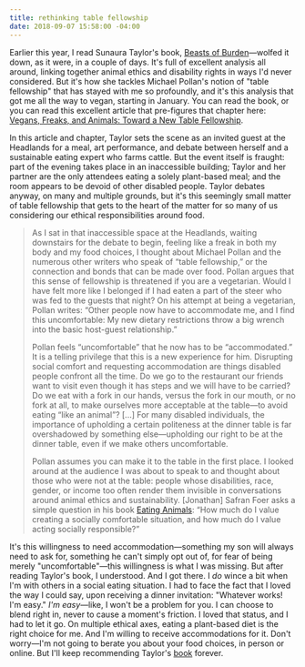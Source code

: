 ```yaml
---
title: rethinking table fellowship
date: 2018-09-07 15:58:00 -04:00
---
```


Earlier this year, I read Sunaura Taylor's book, [Beasts of Burden](https://www.indiebound.org/book/9781620971284)—wolfed it down, as it were, in a couple of days. It's full of excellent analysis all around, linking together animal ethics and disability rights in ways I'd never considered. But it's how she tackles Michael Pollan's notion of "table fellowship" that has stayed with me so profoundly, and it's this analysis that got me all the way to vegan, starting in January. You can read the book, or you can read this excellent article that pre-figures that chapter here: [Vegans, Freaks, and Animals: Toward a New Table Fellowship](https://foodethics.univie.ac.at/fileadmin/user_upload/inst_ethik_wiss_dialog/Taylor__Sunaura_2013._Vegans__Freaks__and_Animals..pdf).

In this article and chapter, Taylor sets the scene as an invited guest at the Headlands for a meal, art performance, and debate between herself and a sustainable eating expert who farms cattle. But the event itself is fraught: part of the evening takes place in an inaccessible building; Taylor and her partner are the only attendees eating a solely plant-based meal; and the room appears to be devoid of other disabled people. Taylor debates anyway, on many and multiple grounds, but it's this seemingly small matter of table fellowship that gets to the heart of the matter for so many of us considering our ethical responsibilities around food. 

>As I sat in that inaccessible space at the Headlands, waiting downstairs for
the debate to begin, feeling like a freak in both my body and my food choices,
I thought about Michael Pollan and the numerous other writers who speak of
“table fellowship,” or the connection and bonds that can be made over food.
Pollan argues that this sense of fellowship is threatened if you are a vegetarian.
Would I have felt more like I belonged if I had eaten a part of the steer
who was fed to the guests that night? On his attempt at being a vegetarian,
Pollan writes: “Other people now have to accommodate me, and I find this
uncomfortable: My new dietary restrictions throw a big wrench into the basic
host-guest relationship.”
>
>Pollan feels “uncomfortable” that he now has to be “accommodated.” It
is a telling privilege that this is a new experience for him. Disrupting social
comfort and requesting accommodation are things disabled people confront
all the time. Do we go to the restaurant our friends want to visit even though
it has steps and we will have to be carried? Do we eat with a fork in our hands,
versus the fork in our mouth, or no fork at all, to make ourselves more acceptable
at the table—to avoid eating “like an animal”? [...] For many disabled individuals, the importance of upholding a certain politeness at the dinner table is far overshadowed by something else—upholding our right to be at the dinner table, even if we make others uncomfortable.
>
>Pollan assumes you can make it to the table in the first place. I looked around
at the audience I was about to speak to and thought about those who were
not at the table: people whose disabilities, race, gender, or income too often
render them invisible in conversations around animal ethics and sustainability.
[Jonathan] Safran Foer asks a simple question in his book [Eating Animals](https://www.indiebound.org/book/9780316069885): “How much do I value creating a socially comfortable situation, and how much do I value acting socially responsible?”

It's this willingness to need accommodation—something my son will always need to ask for, something he can't simply opt out of, for fear of being merely "uncomfortable"—this willingness is what I was missing. But after reading Taylor's book, I understood. And I got there. I *do* wince a bit when I'm with others in a social eating situation. I had to face the fact that I loved the way I could say, upon receiving a dinner invitation: "Whatever works! I'm easy." *I'm easy*—like, I won't be a problem for you. I can choose to blend right in, never to cause a moment's friction. I loved that status, and I had to let it go. On multiple ethical axes, eating a plant-based diet is the right choice for me. And I'm willing to receive accommodations for it. Don't worry—I'm not going to berate you about your food choices, in person or online. But I'll keep recommending Taylor's [book](https://www.indiebound.org/book/9781620971284) forever. 